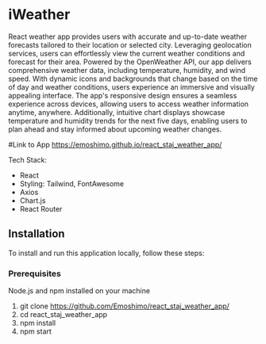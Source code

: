 # iWeather
React weather app provides users with accurate and up-to-date weather forecasts tailored to their location or selected city. Leveraging geolocation services, users can effortlessly view the current weather conditions and forecast for their area. Powered by the OpenWeather API, our app delivers comprehensive weather data, including temperature, humidity, and wind speed. With dynamic icons and backgrounds that change based on the time of day and weather conditions, users experience an immersive and visually appealing interface. The app's responsive design ensures a seamless experience across devices, allowing users to access weather information anytime, anywhere. Additionally, intuitive chart displays showcase temperature and humidity trends for the next five days, enabling users to plan ahead and stay informed about upcoming weather changes.

#Link to App
https://emoshimo.github.io/react_staj_weather_app/

Tech Stack:
- React
- Styling: Tailwind, FontAwesome
- Axios
- Chart.js
- React Router

## Installation
To install and run this application locally, follow these steps:

### Prerequisites
Node.js and npm installed on your machine
1. git clone https://github.com/Emoshimo/react_staj_weather_app/
2. cd react_staj_weather_app
3. npm install
4. npm start
